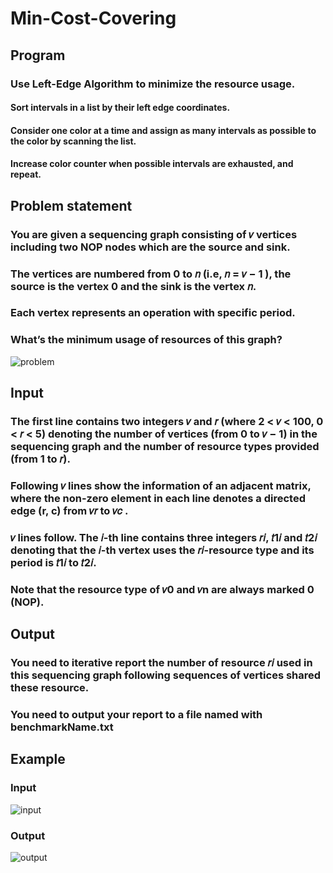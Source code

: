 # Min-Cost-Covering
## Program
### Use Left-Edge Algorithm to minimize the resource usage.
#### Sort intervals in a list by their left edge coordinates.
#### Consider one color at a time and assign as many intervals as possible to the color by scanning the list.
#### Increase color counter when possible intervals are exhausted, and repeat.
##  Problem statement
### You are given a sequencing graph consisting of 𝑣 vertices including two NOP nodes which are the source and sink.
### The vertices are numbered from 0 to 𝑛 (i.e, 𝑛 = 𝑣 − 1 ), the source is the vertex 0 and the sink is the vertex 𝑛.
### Each vertex represents an operation with specific period.
### What’s the minimum usage of resources of this graph?
![problem](./img/p1)
## Input
### The first line contains two integers 𝑣 and 𝑟 (where 2 < 𝑣 < 100, 0 < 𝑟 < 5) denoting the number of vertices (from 0 to 𝑣 − 1) in the sequencing graph and the number of resource types provided (from 1 to 𝑟).
### Following 𝑣 lines show the information of an adjacent matrix, where the non-zero element in each line denotes a directed edge (r, c) from 𝑣𝑟 to 𝑣𝑐 .
### 𝑣 lines follow. The 𝑖-th line contains three integers 𝑟𝑖, 𝑡1𝑖 and 𝑡2𝑖 denoting that the 𝑖-th vertex uses the 𝑟𝑖-resource type and its period is 𝑡1𝑖 to 𝑡2𝑖.
### Note that the resource type of 𝑣0 and 𝑣n are always marked 0 (NOP). 
## Output
### You need to iterative report the number of resource 𝑟𝑖 used in this sequencing graph following sequences of vertices shared these resource.
### You need to output your report to a file named with benchmarkName.txt
## Example
### Input
![input](./img/p2)
### Output
![output](./img/p3)
